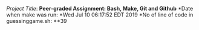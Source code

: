 *Project Title*: **Peer-graded Assignment: Bash, Make, Git and Github**
*Date when make was run: *Wed Jul 10 06:17:52 EDT 2019
*No of line of code in guessinggame.sh: **39

